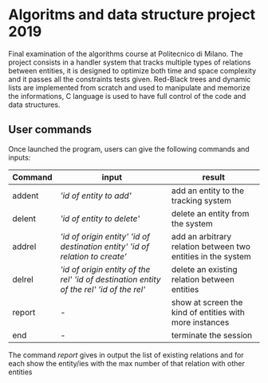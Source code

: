 # Algoritms and data structure project 2019

Final examination of the algorithms course at Politecnico di Milano.
The project consists in a handler system that tracks multiple types of relations between entities, it is designed to optimize both time and space complexity and it passes all the constraints tests given. Red-Black trees and dynamic lists are implemented from scratch and used to manipulate and memorize the informations, C language is used to have full control of the code and data structures.

## User commands

Once launched the program, users can give the following commands and inputs:

Command | input | result
------------ | ------------- | -------------
addent | *'id of entity to add'* | add an entity to the tracking system
delent | *'id of entity to delete'* | delete an entity from the system
addrel | *'id of origin entity'*  *'id of destination entity'*   *'id of relation to create'* | add an arbitrary relation between two entities in the system
delrel | *'id of origin entity of the rel'*   *'id of destination entity of the rel'*   *'id of the rel'* | delete an existing relation between entities
report | - | show at screen the kind of entities with more instances
end | - | terminate the session

The command *report* gives in output the list of existing relations and for each show the entity/ies with the max number of that relation with other entities
